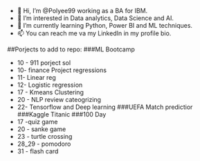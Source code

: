 - 👋 Hi, I’m @Polyee99 working as a BA for IBM. 
- 👀 I’m interested in Data analytics, Data Science and AI. 
- 🌱 I’m currently learning Python, Power BI and ML techniques.
- 📫 You can reach me va my LinkedIn in my profile bio.

##Porjects to add to repo:
###ML Bootcamp
* 10 - 911 porject sol
* 10- finance Project
regressions
* 11- Linear reg
* 12- Logistic regression
* 17 - Kmeans Clustering
* 20 - NLP review cateogrizing
* 22- Tensorflow and Deep learning
###UEFA Match predictior
###Kaggle Titanic
###100 Day
* 17 -quiz game
* 20 - sanke game
* 23 - turtle crossing
* 28_29 - pomodoro
* 31 - flash card 
